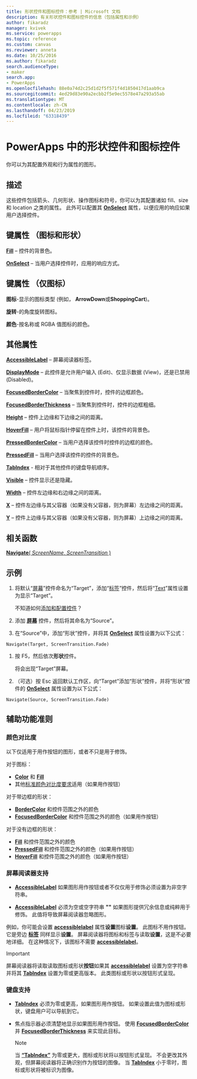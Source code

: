 ```yaml
---
title: 形状控件和图标控件：参考 | Microsoft 文档
description: 有关形状控件和图标控件的信息（包括属性和示例）
author: fikaradz
manager: kvivek
ms.service: powerapps
ms.topic: reference
ms.custom: canvas
ms.reviewer: anneta
ms.date: 10/25/2016
ms.author: fikaradz
search.audienceType:
- maker
search.app:
- PowerApps
ms.openlocfilehash: 88e0a74d2c25d1d2f5f571f4d1850417d1aab9ca
ms.sourcegitcommit: 4ed29d83e90a2ecbb2f5e9ec5578e47a293a55ab
ms.translationtype: MT
ms.contentlocale: zh-CN
ms.lasthandoff: 04/23/2019
ms.locfileid: "63318439"
---
```

# <a name="shape-controls-and-icon-controls-in-powerapps"></a>PowerApps 中的形状控件和图标控件
你可以为其配置外观和行为属性的图形。

## <a name="description"></a>描述
这些控件包括箭头、几何形状、操作图标和符号，你可以为其配置诸如 fill、size 和 location 之类的属性。 此外可以配置其 **[OnSelect](properties-core.md)** 属性，以便应用的响应如果用户选择控件。

## <a name="key-properties-icons-and-shapes"></a>键属性 （图标和形状）
**[Fill](properties-color-border.md)** – 控件的背景色。

**[OnSelect](properties-core.md)**  – 当用户选择控件时，应用的响应方式。

## <a name="key-properties-icons-only"></a>键属性 （仅图标）

**图标**-显示的图标类型 (例如， **ArrowDown**或**ShoppingCart**)。 

**旋转**-的角度旋转图标。 

**颜色**-按名称或 RGBA 值图标的颜色。

## <a name="additional-properties"></a>其他属性
**[AccessibleLabel](properties-accessibility.md)** – 屏幕阅读器标签。

**[DisplayMode](properties-core.md)** – 此控件是允许用户输入 (Edit)、仅显示数据 (View)，还是已禁用 (Disabled)。

**[FocusedBorderColor](properties-color-border.md)** – 当聚焦到控件时，控件的边框颜色。

**[FocusedBorderThickness](properties-color-border.md)** – 当聚焦到控件时，控件的边框粗细。

**[Height](properties-size-location.md)** – 控件上边缘和下边缘之间的距离。

**[HoverFill](properties-color-border.md)** – 用户将鼠标指针停留在控件上时，该控件的背景色。

**[PressedBorderColor](properties-color-border.md)**  – 当用户选择该控件时控件的边框的颜色。

**[PressedFill](properties-color-border.md)**  – 当用户选择该控件的控件的背景色。

**[TabIndex](properties-accessibility.md)** - 相对于其他控件的键盘导航顺序。

**[Visible](properties-core.md)** – 控件显示还是隐藏。

**[Width](properties-size-location.md)** – 控件左边缘和右边缘之间的距离。

**[X](properties-size-location.md)** – 控件左边缘与其父容器（如果没有父容器，则为屏幕）左边缘之间的距离。

**[Y](properties-size-location.md)** – 控件上边缘与其父容器（如果没有父容器，则为屏幕）上边缘之间的距离。

## <a name="related-functions"></a>相关函数

[**Navigate**( *ScreenName*, *ScreenTransition* )](../functions/function-navigate.md)

## <a name="example"></a>示例

1. 将默认“[屏幕](control-screen.md)”控件命名为“Target”，添加“[标签](control-text-box.md)”控件，然后将“[Text](properties-core.md)”属性设置为显示“Target”。

    不知道如何[添加和配置控件](../add-configure-controls.md)？

1. 添加 **[屏幕](control-screen.md)** 控件，然后将其命名为“Source”。

1. 在“Source”中，添加“形状”控件，并将其 **[OnSelect](properties-core.md)** 属性设置为以下公式：

  `Navigate(Target, ScreenTransition.Fade)`
  
1. 按 F5，然后依次**形状**控件。

    将会出现“Target”屏幕。

1. （可选）按 Esc 返回默认工作区，向“Target”添加“形状”控件，并将“形状”控件的 **[OnSelect](properties-core.md)** 属性设置为以下公式：

  `Navigate(Source, ScreenTransition.Fade)`

## <a name="accessibility-guidelines"></a>辅助功能准则

### <a name="color-contrast"></a>颜色对比度

以下仅适用于用作按钮的图形，或者不只是用于修饰。

对于图标：
- **[Color](properties-color-border.md)** 和 **[Fill](properties-color-border.md)**
- 其他[标准颜色对比度要求](../accessible-apps-color.md)适用（如果用作按钮）

对于带边框的形状：
- **[BorderColor](properties-color-border.md)** 和控件范围之外的颜色
- **[FocusedBorderColor](properties-color-border.md)** 和控件范围之外的颜色（如果用作按钮）

对于没有边框的形状：
- **[Fill](properties-color-border.md)** 和控件范围之外的颜色
- **[PressedFill](properties-color-border.md)** 和控件范围之外的颜色（如果用作按钮）
- **[HoverFill](properties-color-border.md)** 和控件范围之外的颜色（如果用作按钮）

### <a name="screen-reader-support"></a>屏幕阅读器支持
- **[AccessibleLabel](properties-accessibility.md)** 如果图形用作按钮或者不仅仅用于修饰必须设置为非空字符串。

- **[AccessibleLabel](properties-accessibility.md)** 必须为空或空字符串 **""** 如果图形提供冗余信息或纯粹用于修饰。 此值将导致屏幕阅读器忽略图形。

例如，你可能会设置 **[accessiblelabel](properties-accessibility.md)** 属性**设置**图标**设置**。 此图标不用作按钮。 它是旁边 **[标签](control-text-box.md)** 同样显示**设置**。 屏幕阅读器将图标和标签与读取**设置**，这是不必要地详细。 在这种情况下，该图标不需要 **[accessiblelabel](properties-accessibility.md)**。

> [!IMPORTANT]
> 屏幕阅读器将读取读取图标或形状**按钮**如果其 **[accessiblelabel](properties-accessibility.md)** 设置为空字符串并将其 **[TabIndex](properties-accessibility.md)** 设置为零或更高版本。 此类图标或形状以按钮形式呈现。 

### <a name="keyboard-support"></a>键盘支持
- **[TabIndex](properties-accessibility.md)** 必须为零或更高，如果图形用作按钮。 如果设置此值为图标或形状，键盘用户可以导航到它。

- 焦点指示器必须清楚地显示如果图形用作按钮。 使用 **[FocusedBorderColor](properties-color-border.md)** 并 **[FocusedBorderThickness](properties-color-border.md)** 来实现此目标。

    > [!NOTE]
    > 当 **[“TabIndex”](properties-accessibility.md)** 为零或更大，图标或形状将以按钮形式呈现。 不会更改其外观，但屏幕阅读器将正确识别作为按钮的图像。 当 **[TabIndex](properties-accessibility.md)** 小于零时，图标或形状将被标识为图像。
